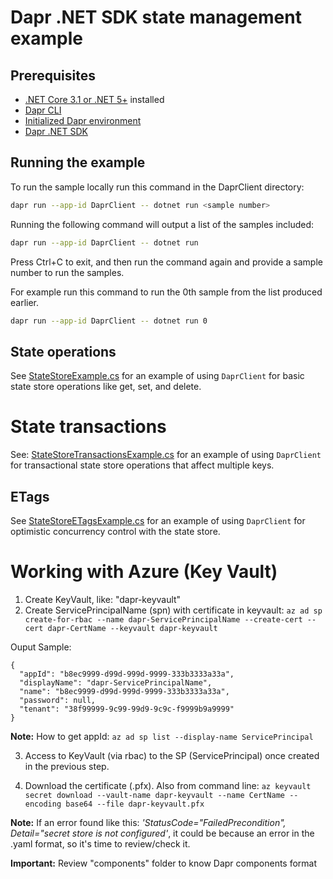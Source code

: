 # Dapr .NET SDK state management example

## Prerequisites

- [.NET Core 3.1 or .NET 5+](https://dotnet.microsoft.com/download) installed
- [Dapr CLI](https://docs.dapr.io/getting-started/install-dapr-cli/)
- [Initialized Dapr environment](https://docs.dapr.io/getting-started/install-dapr-selfhost/)
- [Dapr .NET SDK](https://docs.dapr.io/developing-applications/sdks/dotnet/)

## Running the example

To run the sample locally run this command in the DaprClient directory:

```sh
dapr run --app-id DaprClient -- dotnet run <sample number>
```

Running the following command will output a list of the samples included:

```sh
dapr run --app-id DaprClient -- dotnet run
```

Press Ctrl+C to exit, and then run the command again and provide a sample number to run the samples.

For example run this command to run the 0th sample from the list produced earlier.

```sh
dapr run --app-id DaprClient -- dotnet run 0
```

## State operations

See [StateStoreExample.cs](./StateStoreExample.cs) for an example of using `DaprClient` for basic state store operations like get, set, and delete.

# State transactions

See: [StateStoreTransactionsExample.cs](./StateStoreTransactionsExample.cs) for an example of using `DaprClient` for transactional state store operations that affect multiple keys. 

## ETags

See [StateStoreETagsExample.cs](./StateStoreETagsExample.cs) for an example of using `DaprClient` for optimistic concurrency control with the state store.


# Working with Azure (Key Vault)
1. Create KeyVault, like: "dapr-keyvault"
2. Create ServicePrincipalName (spn) with certificate in keyvault:
`az ad sp create-for-rbac --name dapr-ServicePrincipalName --create-cert --cert dapr-CertName --keyvault dapr-keyvault`

Ouput Sample:
```
{
  "appId": "b8ec9999-d99d-999d-9999-333b3333a33a",
  "displayName": "dapr-ServicePrincipalName",
  "name": "b8ec9999-d99d-999d-9999-333b3333a33a",
  "password": null,
  "tenant": "38f99999-9c99-99d9-9c9c-f9999b9a9999"
}
```
**Note:** How to get appId: `az ad sp list --display-name ServicePrincipal`

3. Access to KeyVault (via rbac) to the SP (ServicePrincipal) once created in the previous step.

4. Download the certificate (.pfx). Also from command line:
`az keyvault secret download --vault-name dapr-keyvault --name CertName --encoding base64 --file dapr-keyvault.pfx`

**Note:** If an error found like this: *'StatusCode="FailedPrecondition", Detail="secret store is not configured'*, it could be because an error in the .yaml format, so it's time to review/check it.

**Important:** Review "components" folder to know Dapr components format 
